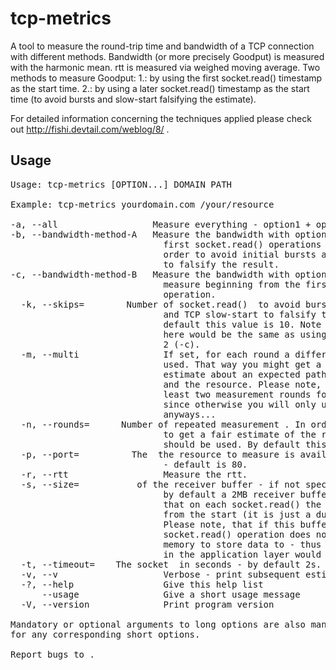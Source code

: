 # tcp-metrics
A tool to measure the round-trip time and bandwidth of a TCP connection with different methods.
Bandwidth (or more precisely Goodput) is measured with the harmonic mean. 
rtt is measured via weighed moving average. 
Two methods to measure Goodput:
1.: by using the first socket.read() timestamp as the start time.
2.: by using a later socket.read() timestamp as the start time (to avoid bursts and slow-start falsifying the estimate).

For detailed information concerning the techniques applied please check out http://fishi.devtail.com/weblog/8/ .

Usage
--------------
<pre>
Usage: tcp-metrics [OPTION...] DOMAIN PATH

Example: tcp-metrics yourdomain.com /your/resource

-a, --all                  Measure everything - option1 + option2 + rtt.
-b, --bandwidth-method-A   Measure the bandwidth with option 1, meaning the
                             first socket.read() operations are skipped in
                             order to avoid initial bursts and TCP slow-start
                             to falsify the result.
-c, --bandwidth-method-B   Measure the bandwidth with option 2, meaning we
                             measure beginning from the first socket.read()
                             operation.
  -k, --skips=<Skips>        Number of socket.read() <Skips> to avoid bursting
                             and TCP slow-start to falsify the result - by
                             default this value is 10. Note that a value of 0
                             here would be the same as using measurement option
                             2 (-c).
  -m, --multi                If set, for each round a different TCP socket is
                             used. That way you might get a better overall
                             estimate about an expected path between the client
                             and the resource. Please note, that you need at
                             least two measurement rounds for this option,
                             since otherwise you will only use one TCP socket
                             anyways...
  -n, --rounds=<Rounds>      Number of repeated measurement <Rounds>. In order
                             to get a fair estimate of the rtt, several rounds
                             should be used. By default this value is 2
  -p, --port=<Port>          The <Port> the resource to measure is available at
                             - default is 80.
  -r, --rtt                  Measure the rtt.
  -s, --size=<Size>          <Size> of the receiver buffer - if not specified,
                             by default a 2MB receiver buffer is used. Note
                             that on each socket.read() the buffer is written
                             from the start (it is just a dummy buffer...).
                             Please note, that if this buffer is to small, the
                             socket.read() operation does not have enough
                             memory to store data to - thus a huge bottleneck
                             in the application layer would occur.
  -t, --timeout=<Timeout>    The socket <Timeout> in seconds - by default 2s.
  -v, --v                    Verbose - print subsequent estimates to stdout.
  -?, --help                 Give this help list
      --usage                Give a short usage message
  -V, --version              Print program version

Mandatory or optional arguments to long options are also mandatory or optional
for any corresponding short options.

Report bugs to <fischer@devtail.com>.
</pre>
